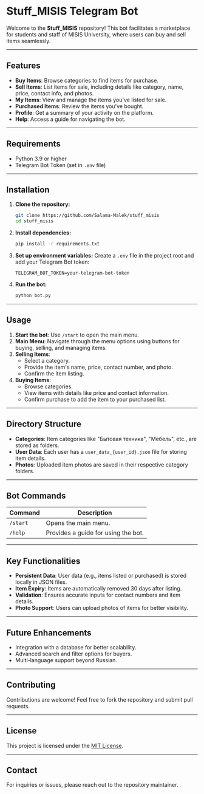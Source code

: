 
# Stuff_MISIS Telegram Bot

Welcome to the **Stuff_MISIS** repository! This bot facilitates a marketplace for students and staff of MISIS University, where users can buy and sell items seamlessly. 

---

## Features

- **Buy Items**: Browse categories to find items for purchase.
- **Sell Items**: List items for sale, including details like category, name, price, contact info, and photos.
- **My Items**: View and manage the items you've listed for sale.
- **Purchased Items**: Review the items you've bought.
- **Profile**: Get a summary of your activity on the platform.
- **Help**: Access a guide for navigating the bot.

---

## Requirements

- Python 3.9 or higher
- Telegram Bot Token (set in `.env` file)

---

## Installation

1. **Clone the repository:**
   ```bash
   git clone https://github.com/Salama-Malek/stuff_misis
   cd stuff_misis
   ```

2. **Install dependencies:**
   ```bash
   pip install -r requirements.txt
   ```

3. **Set up environment variables:**
   Create a `.env` file in the project root and add your Telegram Bot token:
   ```env
   TELEGRAM_BOT_TOKEN=your-telegram-bot-token
   ```

4. **Run the bot:**
   ```bash
   python bot.py
   ```

---

## Usage

1. **Start the bot**: Use `/start` to open the main menu.
2. **Main Menu**: Navigate through the menu options using buttons for buying, selling, and managing items.
3. **Selling Items**:
   - Select a category.
   - Provide the item's name, price, contact number, and photo.
   - Confirm the item listing.
4. **Buying Items**:
   - Browse categories.
   - View items with details like price and contact information.
   - Confirm purchase to add the item to your purchased list.

---

## Directory Structure

- **Categories**: Item categories like "Бытовая техника", "Мебель", etc., are stored as folders.
- **User Data**: Each user has a `user_data_{user_id}.json` file for storing item details.
- **Photos**: Uploaded item photos are saved in their respective category folders.

---

## Bot Commands

| Command | Description                            |
|---------|----------------------------------------|
| `/start`| Opens the main menu.                  |
| `/help` | Provides a guide for using the bot.   |

---

## Key Functionalities

- **Persistent Data**: User data (e.g., items listed or purchased) is stored locally in JSON files.
- **Item Expiry**: Items are automatically removed 30 days after listing.
- **Validation**: Ensures accurate inputs for contact numbers and item details.
- **Photo Support**: Users can upload photos of items for better visibility.

---

## Future Enhancements

- Integration with a database for better scalability.
- Advanced search and filter options for buyers.
- Multi-language support beyond Russian.

---

## Contributing

Contributions are welcome! Feel free to fork the repository and submit pull requests.

---

## License

This project is licensed under the [MIT License](LICENSE). 

---

## Contact

For inquiries or issues, please reach out to the repository maintainer.